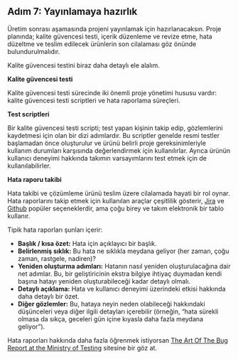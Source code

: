 ## Adım 7: Yayınlamaya hazırlık

Üretim sonrası aşamasında projeni yayınlamak için hazırlanacaksın. Proje planında; kalite güvencesi testi, içerik düzenleme ve revize etme, hata düzeltme ve teslim edilecek ürünlerin son cilalaması göz önünde bulundurulmalıdır.

Kalite güvencesi testini biraz daha detaylı ele alalım.

**Kalite güvencesi testi**

Kalite güvencesi testi sürecinde iki önemli proje yönetimi hususu vardır: kalite güvencesi testi scriptleri ve hata raporlama süreçleri.

**Test scriptleri**

Bir kalite güvencesi testi scripti; test yapan kişinin takip edip, gözlemlerini kaydetmesi için olan bir dizi adımlardır. Bu scriptler genelde resmi testler başlamadan önce oluşturulur ve ürünü belirli proje gereksinimleriyle kullanım durumları karşısında değerlendirmek için kullanılırlar. Ayrıca ürünün kullanıcı deneyimi hakkında takımın varsayımlarını test etmek için de kullanılabilirler.

**Hata raporu takibi**

Hata takibi ve çözümleme ürünü teslim üzere cilalamada hayati bir rol oynar. Hata raporlarını takip etmek için kullanılan araçlar çeşitlilik gösterir, [Jira](https://training.atlassian.com/free-training-catalog) ve [Github](https://guides.github.com/features/issues/) popüler seçeneklerdir, ama  çoğu birey ve takım elektronik bir tablo kullanır.

Tipik hata raporları şunları içerir:

- **Başlık / kısa özet:** Hata için açıklayıcı bir başlık.
- **Belirlenmiş sıklık:** Bu hata ne sıklıkla meydana geliyor (her zaman, çoğu zaman, rastgele, nadiren)?
- **Yeniden oluşturma adımları:** Hatanın nasıl yeniden oluşturulacağına dair net adımlar. Bu, bir geliştiricinin ekstra bilgiye ihtiyaç duymadan kendi başına hatayı yeniden oluşturabileceği kadar detaylı olmalı.
- **Detaylı açıklama:** Hata ve kullanıcı deneyimi üzerindeki etkisi hakkında daha detaylı bir özet.
- **Diğer gözlemler:** Bu, hataya neyin neden olabileceği hakkındaki düşünceleri veya diğer ilgili detayları içerebilir (örneğin, “hata sürekli olmasa da sıkça, geceleri gün içine kıyasla daha fazla meydana geliyor”).

Hata raporları hakkında daha fazla öğrenmek istiyorsan [The Art Of The Bug Report at the Ministry of Testing](https://www.ministryoftesting.com/dojo/lessons/the-art-of-the-bug-report) sitesine bir göz at.
